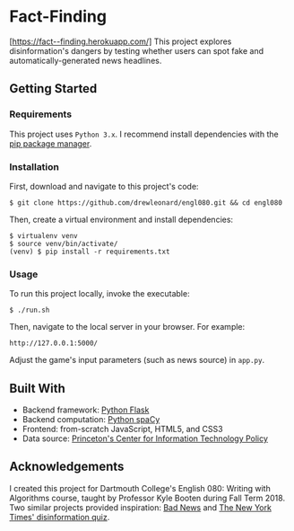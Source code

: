 # Fact-Finding

[https://fact--finding.herokuapp.com/]
This project explores disinformation's dangers by testing whether users can spot fake and automatically-generated news headlines.

## Getting Started

### Requirements

This project uses `Python 3.x`. I recommend install dependencies with the [pip package manager](https://pip.pypa.io/en/stable/installing/).

### Installation

First, download and navigate to this project's code:
```
$ git clone https://github.com/drewleonard/engl080.git && cd engl080
```
Then, create a virtual environment and install dependencies:
```
$ virtualenv venv
$ source venv/bin/activate/
(venv) $ pip install -r requirements.txt
```

### Usage
To run this project locally, invoke the executable:
```
$ ./run.sh
```
Then, navigate to the local server in your browser. For example:
```
http://127.0.0.1:5000/
```
Adjust the game's input parameters (such as news source) in `app.py`.

## Built With
* Backend framework: [Python Flask](http://flask.pocoo.org/)
* Backend computation: [Python spaCy](https://spacy.io/)
* Frontend: from-scratch JavaScript, HTML5, and CSS3
* Data source: [Princeton's Center for Information Technology Policy](https://freedom-to-tinker.com/2016/09/14/all-the-news-thats-fit-to-change-insights-into-a-corpus-of-2-5-million-news-headlines/)

## Acknowledgements

I created this project for Dartmouth College's English 080: Writing with Algorithms course, taught by Professor Kyle Booten during Fall Term 2018. Two similar projects provided inspiration: [Bad News](https://getbadnews.com/#intro) and [The New York Times' disinformation quiz](https://www.nytimes.com/interactive/2018/09/04/technology/facebook-influence-campaigns-quiz.html).
